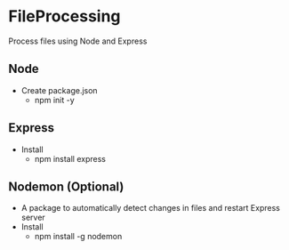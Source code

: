# FileProcessing
Process files using Node and Express

## Node
- Create package.json 
    - npm init -y

## Express
- Install
    - npm install express

## Nodemon (Optional)
- A package to automatically detect changes in files and restart Express server
- Install
    - npm install -g nodemon
